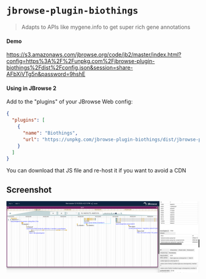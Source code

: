 # `jbrowse-plugin-biothings`

> Adapts to APIs like mygene.info to get super rich gene annotations




#### Demo

https://s3.amazonaws.com/jbrowse.org/code/jb2/master/index.html?config=https%3A%2F%2Funpkg.com%2Fjbrowse-plugin-biothings%2Fdist%2Fconfig.json&session=share-AFbXiVTg5n&password=9hshE

#### Using in JBrowse 2

Add to the "plugins" of your JBrowse Web config:

```json
{
  "plugins": [
    {
      "name": "Biothings",
      "url": "https://unpkg.com/jbrowse-plugin-biothings/dist/jbrowse-plugin-biothings.umd.production.min.js"
    }
  ]
}
```

You can download that JS file and re-host it if you want to avoid a CDN

## Screenshot

![](img/1.png)
